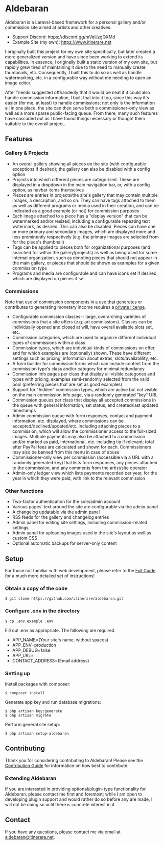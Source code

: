 # Aldebaran

Aldebaran is a Laravel-based framework for a personal gallery and/or commission site aimed at artists and other creatives.

- Support Discord: https://discord.gg/mVqUzgQXMd
- Example Site (my own): https://www.itinerare.net

I originally built this project for my own site specifically, but later created a more generalized version and have since been working to extend its capabilities. In essence, I originally built a static version of my own site, but rapidly grew tired of maintaining it due to the need to manually create thumbnails, etc. Consequently, I built this to do so as well as handle watermarking, etc. in a configurable way without me needing to open an image editor.

After friends suggested offhandedly that it would be neat if it could also handle commission information, I built that into it too, since this way it's easier (for me, at least) to handle commissions; not only is the information all in one place, the site can then serve both a commissioner-only view as well as a more sparse public-facing queue.
From there, many such features have cascaded out as I have found things necessary or thought them suitable to the overall project.

## Features
### Gallery & Projects
- An overall gallery showing all pieces on the site (with configurable exceptions if desired); the gallery can also be disabled with a config option
- Projects into which different pieces are categorized. These are displayed in a dropdown in the main navigation bar, or, with a config option, as navbar items themselves
- Pieces are entries in projects/the site's gallery that may contain multiple images, a description, and so on. They can have tags attached to them as well as different programs or media used in their creation, and can be indicated as a good example (or not) for commission purposes
- Each image attached to a piece has a "display version" that can be watermarked and/or resized, including a configurable repeating text watermark, as desired. This can also be disabled. Pieces can have one or more primary and secondary images, which are displayed more and less prominently respectively (e.g. the primary images are selected from for the piece's thumbnail)
- Tags can be applied to pieces both for organizational purposes (and searched for within the gallery/projects) as well as being used for some internal organization, such as denoting pieces that should not appear in the main gallery, or pieces that should be shown as examples for a given commission type
- Programs and media are configurable and can have icons set if desired, which are displayed on pieces if set

### Commissions
Note that use of commission components in a use that generates or contributes to generating monetary income requires a [private license](LICENSE.md).

- Configurable commission classes-- large, overarching varieties of commissions that a site offers (e.g. art commissions). Classes can be individually opened and closed at will, have overall available slots set, etc.
- Commission categories, which are used to organize different individual types of commissions within a class
- Commission types, which are individual kinds of commissions on offer, and for which examples are (optionally) shown. These have different settings such as pricing, information about extras, slots/availablility, etc.
- A form builder for commission forms which can include content from the commission type's class and/or category for minimal redundancy
- Commission info pages per class that display all visible categories and types with pricing, examples semi-randomly selected from the valid pool (preferring pieces that are set as good examples)
- Support for "hidden" commission types, which are active but not visible on the main commission info page, via a randomly generated "key" URL
- Commission queues per class that display all accepted commissions in the queue with general information, set status, and created/last updated timestamps
- Admin commission queue with form responses, contact and payment information, etc. displayed, where commissions can be accepted/declined/updated/etc. including attaching pieces to a commission, which will allow the commissioner access to the full-sized images. Multiple payments may also be attached to a commission and/or marked as paid, international, etc. including tip if relevant; total after PayPal fees are calculated and shown for each. Commissioners may also be banned from this menu in case of abuse
- Commissioner-only view per commission (accessible via a URL with a randomly generated key) that lists form responses, any pieces attached to the commission, and any comments from the artist/site operator
- Admin-only ledger view which lists payments recorded per year, for the year in which they were paid, with link to the relevant commission

### Other functions
- Two-factor authentication for the sole/admin account
- Various pages' text around the site are configurable via the admin panel
- A changelog updatable via the admin panel
- RSS feeds for the gallery and changelog entries
- Admin panel for editing site settings, including commission-related settings
- Admin panel for uploading images used in the site's layout as well as custom CSS
- Optional automatic backups for server-only content

## Setup

For those not familiar with web development, please refer to the [Full Guide](https://github.com/itinerare/Aldebaran/wiki/Setup-Guide) for a much more detailed set of instructions!

### Obtain a copy of the code

```
$ git clone https://github.com/itinerare/aldebaran.git
```

### Configure .env in the directory

```
$ cp .env.example .env
```

Fill out .env as appropriate. The following are required:

- APP_NAME=(Your site's name, without spaces)
- APP_ENV=production
- APP_DEBUG=false
- APP_URL=
- CONTACT_ADDRESS=(Email address)

### Setting up

Install packages with composer:
```
$ composer install
```

Generate app key and run database migrations:
```
$ php artisan key:generate 
$ php artisan migrate
```

Perform general site setup:
```
$ php artisan setup-aldebaran
```

## Contributing
Thank you for considering contributing to Aldebaran! Please see the [Contribution Guide](CONTRIBUTING.md) for information on how best to contribute.

### Extending Aldebaran
If you are interested in providing optional/plugin-type functionality for Aldebaran, please contact me first and foremost; while I am open to developing plugin support and would rather do so before any are made, I will not be doing so until there is concrete interest in it.

## Contact
If you have any questions, please contact me via email at [aldebaran@itinerare.net](emailto:aldebaran@itinerare.net).
